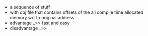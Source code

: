 - a sequence of stuff
- with obj file that contains offsets of the all compile time allocated memory wrt to original address
- advantage _>> fast and easy
- disadvantage _>> 